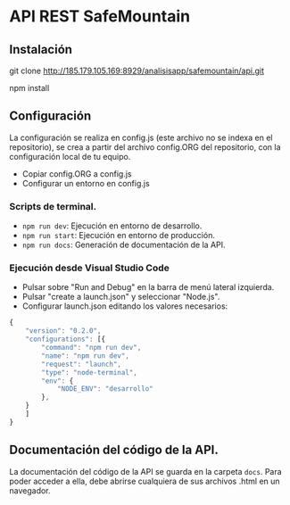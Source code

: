 # API REST SafeMountain

## Instalación

git clone http://185.179.105.169:8929/analisisapp/safemountain/api.git

npm install

## Configuración
La configuración se realiza en config.js (este archivo no se indexa en el repositorio), se crea a partir del archivo config.ORG del repositorio, con la configuración local de tu equipo.

- Copiar config.ORG a config.js
- Configurar un entorno en config.js

### Scripts de terminal.
- `npm run dev`: Ejecución en entorno de desarrollo.
- `npm run start`: Ejecución en entorno de producción.
- `npm run docs`: Generación de documentación de la API.

### Ejecución desde Visual Studio Code
- Pulsar sobre "Run and Debug" en la barra de menú lateral izquierda.
- Pulsar "create a launch.json" y seleccionar "Node.js".
- Configurar launch.json editando los valores necesarios:

```js 
{
    "version": "0.2.0",
    "configurations": [{
        "command": "npm run dev",
        "name": "npm run dev", 
        "request": "launch",
        "type": "node-terminal",
        "env": {
            "NODE_ENV": "desarrollo"
        },
    }
    ]
}
```

## Documentación del código de la API.
La documentación del código de la API se guarda en la carpeta `docs`. Para poder acceder a ella, debe abrirse cualquiera de sus archivos .html en un navegador. 